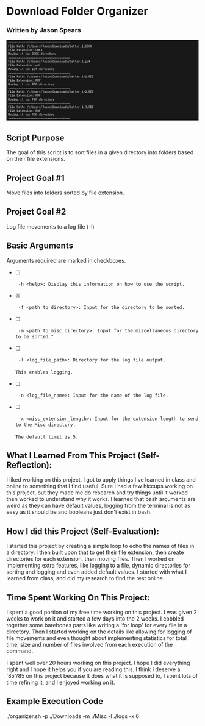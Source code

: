 # Download Folder Organizer

### Written by Jason Spears

![Sorting in action](screenshot.png)

## Script Purpose

The goal of this script is to sort files in a given directory into folders based on their file extensions.

## Project Goal #1

Move files into folders sorted by file extension.

## Project Goal #2

Log file movements to a log file (-l)

## Basic Arguments

Arguments required are marked in checkboxes.

- [ ]      -h <help>: Display this information on how to use the script.
- [x]      -f <path_to_directory>: Input for the directory to be sorted.
- [ ]      -m <path_to_misc_directory>: Input for the miscellaneous directory to be sorted."
- [ ]      -l <log_file_path>: Directory for the log file output.
                                                                                                                                                                                                                  This enables logging.
- [ ]      -n <log_file_name>: Input for the name of the log file.
- [ ]      -x <misc_extension_length>: Input for the extension length to send to the Misc directory.
                                                                                                                                                                                                                  The default limit is 5.

<!-- ### Statistics

- [ ]      -s <statistics>: Echoes the following statistics:

  - [ ]      -sN = Display the number of files sorted
  - [ ]      -sS = Display the size of files moved
  - [ ]      -sQ = Display the time taken
  - [ ]      -sA = Display all statistics

  #### (All of the statistics will be shown at the end of the program and will not function if the program is closed prematurely). -->

## What I Learned From This Project (Self-Reflection):

I liked working on this project. I got to apply things I've learned in class and online to something that I find useful. Sure I had a few hiccups working on this project, but they made me do research and try things until it worked then worked to understand why it works. I learned that bash arguments are weird as they can have default values, logging from the terminal is not as easy as it should be and booleans just don't exist in bash.

## How I did this Project (Self-Evaluation):

I started this project by creating a simple loop to echo the names of files in a directory. I then built upon that to get their file extension, then create directories for each extension, then moving files. Then I worked on implementing extra features, like logging to a file, dynamic directories for sorting and logging and even added default values. I started with what I learned from class, and did my research to find the rest online.

## Time Spent Working On This Project:

I spent a good portion of my free time working on this project. I was given 2 weeks to work on it and started a few days into the 2 weeks. I cobbled together some barebones parts like writing a 'for loop' for every file in a directory. Then I started working on the details like allowing for logging of file movements and even thought about implementing statistics for total time, size and number of files involved from each execution of the command.

I spent well over 20 hours working on this project. I hope I did everything right and I hope it helps you if you are reading this. I think I deserve a '85'/85 on this project because It does what it is supposed to, I spent lots of time refining it, and I enjoyed working on it.

## Example Execution Code

./organizer.sh -p ./Downloads -m ./Misc -l ./logs -x 6